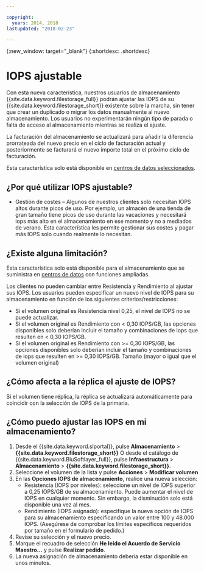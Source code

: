 ```yaml
---

copyright:
  years: 2014, 2018
lastupdated: "2018-02-23"

---
```

{:new_window: target="_blank"}
{:shortdesc: .shortdesc}

# IOPS ajustable

Con esta nueva característica, nuestros usuarios de almacenamiento {{site.data.keyword.filestorage_full}} podrán ajustar las IOPS de su {{site.data.keyword.filestorage_short}} existente sobre la marcha, sin tener que crear un duplicado o migrar los datos manualmente al nuevo almacenamiento. Los usuarios no experimentarán ningún tipo de parada o falta de acceso al almacenamiento mientras se realiza el ajuste. 

La facturación del almacenamiento se actualizará para añadir la diferencia prorrateada del nuevo precio en el ciclo de facturación actual y posteriormente se facturará el nuevo importe total en el próximo ciclo de facturación.

Esta característica solo está disponible en [centros de datos seleccionados](new-ibm-block-and-file-storage-location-and-features.html). 

## ¿Por qué utilizar IOPS ajustable?

- Gestión de costes – Algunos de nuestros clientes solo necesitan IOPS altos durante picos de uso. Por ejemplo, un almacén de una tienda de gran tamaño tiene picos de uso durante las vacaciones y necesitará iops más alto en el almacenamiento en ese momento y no a mediados de verano. Esta característica les permite gestionar sus costes y pagar más IOPS solo cuando realmente lo necesitan.

## ¿Existe alguna limitación?

Esta característica solo está disponible para el almacenamiento que se suministra en [centros de datos](new-ibm-block-and-file-storage-location-and-features.html) con funciones ampliadas.

Los clientes no pueden cambiar entre Resistencia y Rendimiento al ajustar sus IOPS. Los usuarios pueden especificar un nuevo nivel de IOPS para su almacenamiento en función de los siguientes criterios/restricciones: 

- Si el volumen original es Resistencia nivel 0,25, el nivel de IOPS no se puede actualizar.
- Si el volumen original es Rendimiento con < 0,30 IOPS/GB, las opciones disponibles solo deberían incluir el tamaño y combinaciones de iops que resulten en < 0,30 IOPS/GB. 
- Si el volumen original es Rendimiento con >= 0,30 IOPS/GB, las opciones disponibles solo deberían incluir el tamaño y combinaciones de iops que resulten en >= 0,30 IOPS/GB. Tamaño (mayor o igual que el volumen original)

## ¿Cómo afecta a la réplica el ajuste de IOPS?

Si el volumen tiene réplica, la réplica se actualizará automáticamente para coincidir con la selección de IOPS de la primaria. 

## ¿Cómo puedo ajustar las IOPS en mi almacenamiento?

1. Desde el {{site.data.keyword.slportal}}, pulse **Almacenamiento** > **{{site.data.keyword.filestorage_short}}** O desde el catálogo de {{site.data.keyword.BluSoftlayer_full}}, pulse **Infraestructura** > **Almacenamiento** > **{{site.data.keyword.filestorage_short}}**.
2. Seleccione el volumen de la lista y pulse **Acciones** > **Modificar volumen**
3. En las **Opciones IOPS de almacenamiento**, realice una nueva selección:
    - Resistencia (IOPS por niveles): seleccione un nivel de IOPS superior a 0,25 IOPS/GB de su almacenamiento. Puede aumentar el nivel de IOPS en cualquier momento. Sin embargo, la disminución solo está disponible una vez al mes.
    - Rendimiento (IOPS asignado): especifique la nueva opción de IOPS para su almacenamiento especificando un valor entre 100 y 48.000 IOPS. (Asegúrese de comprobar los límites específicos requeridos por tamaño en el formulario de pedido.)
4. Revise su selección y el nuevo precio.
5. Marque el recuadro de selección **He leído el Acuerdo de Servicio Maestro...** y pulse **Realizar pedido**.
6. La nueva asignación de almacenamiento debería estar disponible en unos minutos.

